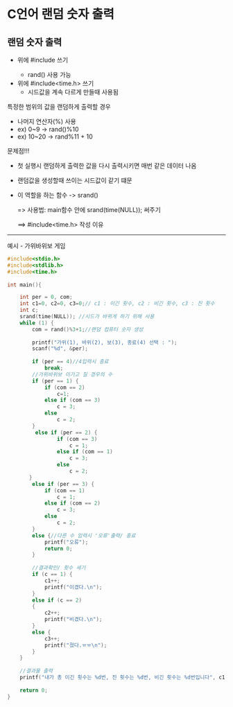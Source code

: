 # C언어 랜덤 숫자 출력

## 랜덤 숫자 출력

* 위에  #include<stdlib> 쓰기
  - rand() 사용 가능
* 위에  #include<time.h> 쓰기
  * 시드값을 계속 다르게 만들때 사용됨

특정한 범위의 값을 랜덤하게 출력할 경우

* 나머지 연산자(%)  사용
* ex) 0~9 -> rand()%10
* ex) 10~20 -> rand%11 + 10

문제점!!!

* 첫 실행시 랜덤하게 출력한 값을 다시 출력시키면 매번 같은 데이터 나옴

* 랜덤값을 생성할때 쓰이는 시드값이 같기 떄문

* 이 역할을 하는 함수 -> srand()

  => 사용법: main함수 안에 srand(time(NULL)); 써주기

  ==> #include<time.h> 작성  이유

-------------------------------------

예시 - 가위바위보 게임

```c
#include<stdio.h>
#include<stdlib.h>
#include<time.h>
	
int main(){

	int per = 0, com;
	int c1=0, c2=0, c3=0;// c1 : 이긴 횟수, c2 : 비긴 횟수, c3 : 진 횟수
	int c;
	srand(time(NULL)); //시드가 바뀌게 하기 위해 사용
	while (1) {
		com = rand()%3+1;//랜덤 컴퓨터 숫자 생성
        
		printf("가위(1), 바위(2), 보(3), 종료(4) 선택 : ");
		scanf("%d", &per);
        
        if (per == 4)//4입력시 종료
            break;
        //가위바위보 이기고 질 경우의 수
        if (per == 1) {
            if (com == 2)
                c=1;
            else if (com == 3)
                c = 3;
            else
                c = 2;
        }
         else if (per == 2) {
                if (com == 3)
                    c = 1;
                else if (com == 1)
                    c = 3;
                else
                    c = 2;
       }
		else if (per == 3) {
			if (com == 1)
				c = 1;
			else if (com == 2)
				c = 3;
			else
				c = 2;
		}
		else {//다른 수 입력시 '오류'출력/ 종료
			printf("오류");
			return 0;
		}
        
        //결과확인/ 횟수 세기
		if (c == 1) {
			c1++;
			printf("이겼다.\n");
		}
		else if (c == 2)
		{
			c2++;
			printf("비겼다.\n");
		}
		else {
			c3++;
			printf("졌다.ㅠㅠ\n");
		}
	}
    
    //결과물 출력
	printf("내가 총 이긴 횟수는 %d번, 진 횟수는 %d번, 비긴 횟수는 %d번입니다", c1,c3,c2);
    
    return 0;
}

```



